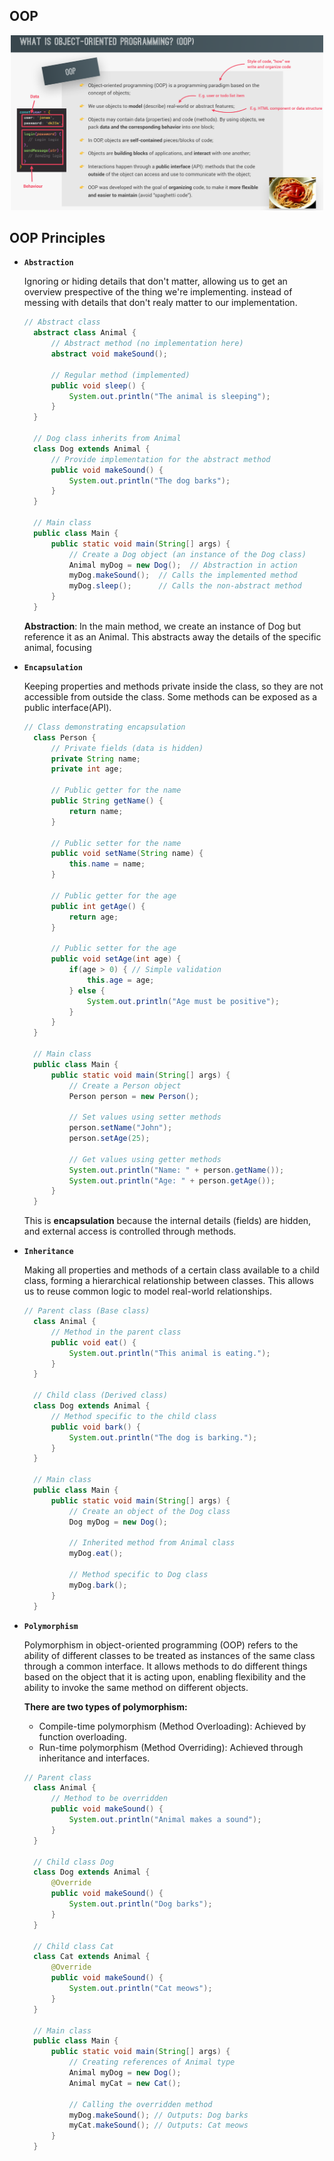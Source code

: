 ## OOP

<p align="center">
  <img src="../images/OOP.png" alt="alt-text" width="500"/>
</p>

## OOP Principles

- **`Abstraction`**

  Ignoring or hiding details that don't matter, allowing us to get an overview prespective of the thing we're implementing. instead of messing with details that don't realy matter to our implementation.

  ```java
  // Abstract class
    abstract class Animal {
        // Abstract method (no implementation here)
        abstract void makeSound();

        // Regular method (implemented)
        public void sleep() {
            System.out.println("The animal is sleeping");
        }
    }

    // Dog class inherits from Animal
    class Dog extends Animal {
        // Provide implementation for the abstract method
        public void makeSound() {
            System.out.println("The dog barks");
        }
    }

    // Main class
    public class Main {
        public static void main(String[] args) {
            // Create a Dog object (an instance of the Dog class)
            Animal myDog = new Dog();  // Abstraction in action
            myDog.makeSound();  // Calls the implemented method
            myDog.sleep();      // Calls the non-abstract method
        }
    }

  ```

  **Abstraction**: In the main method, we create an instance of Dog but reference it as an Animal. This abstracts away the details of the specific animal, focusing

- **`Encapsulation`**

  Keeping properties and methods private inside the class, so they are not accessible from outside the class.
  Some methods can be exposed as a public interface(API).

  ```java
  // Class demonstrating encapsulation
    class Person {
        // Private fields (data is hidden)
        private String name;
        private int age;

        // Public getter for the name
        public String getName() {
            return name;
        }

        // Public setter for the name
        public void setName(String name) {
            this.name = name;
        }

        // Public getter for the age
        public int getAge() {
            return age;
        }

        // Public setter for the age
        public void setAge(int age) {
            if(age > 0) { // Simple validation
                this.age = age;
            } else {
                System.out.println("Age must be positive");
            }
        }
    }

    // Main class
    public class Main {
        public static void main(String[] args) {
            // Create a Person object
            Person person = new Person();

            // Set values using setter methods
            person.setName("John");
            person.setAge(25);

            // Get values using getter methods
            System.out.println("Name: " + person.getName());
            System.out.println("Age: " + person.getAge());
        }
    }

  ```

  This is **encapsulation** because the internal details (fields) are hidden, and external access is controlled through methods.

- **`Inheritance`**

  Making all properties and methods of a certain class available to a child class, forming a hierarchical relationship between classes. This allows us to reuse common logic to model real-world relationships.

  ```java
  // Parent class (Base class)
    class Animal {
        // Method in the parent class
        public void eat() {
            System.out.println("This animal is eating.");
        }
    }

    // Child class (Derived class)
    class Dog extends Animal {
        // Method specific to the child class
        public void bark() {
            System.out.println("The dog is barking.");
        }
    }

    // Main class
    public class Main {
        public static void main(String[] args) {
            // Create an object of the Dog class
            Dog myDog = new Dog();

            // Inherited method from Animal class
            myDog.eat();

            // Method specific to Dog class
            myDog.bark();
        }
    }

  ```

- **`Polymorphism`**

  Polymorphism in object-oriented programming (OOP) refers to the ability of different classes to be treated as instances of the same class through a common interface. It allows methods to do different things based on the object that it is acting upon, enabling flexibility and the ability to invoke the same method on different objects.

  **There are two types of polymorphism:**

  - Compile-time polymorphism (Method Overloading): Achieved by function overloading.
  - Run-time polymorphism (Method Overriding): Achieved through inheritance and interfaces.

  ```java
  // Parent class
    class Animal {
        // Method to be overridden
        public void makeSound() {
            System.out.println("Animal makes a sound");
        }
    }

    // Child class Dog
    class Dog extends Animal {
        @Override
        public void makeSound() {
            System.out.println("Dog barks");
        }
    }

    // Child class Cat
    class Cat extends Animal {
        @Override
        public void makeSound() {
            System.out.println("Cat meows");
        }
    }

    // Main class
    public class Main {
        public static void main(String[] args) {
            // Creating references of Animal type
            Animal myDog = new Dog();
            Animal myCat = new Cat();

            // Calling the overridden method
            myDog.makeSound(); // Outputs: Dog barks
            myCat.makeSound(); // Outputs: Cat meows
        }
    }
  ```
